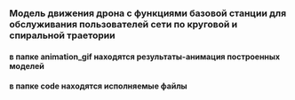 ### Модель движения дрона с функциями базовой станции для обслуживания пользователей сети по круговой и спиральной траетории
#### в папке animation_gif находятся результаты-анимация построенных моделей
#### в папке code находятся исполняемые файлы
